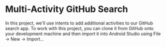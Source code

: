 # Multi-Activity GitHub Search

In this project, we'll use intents to add additional activities to our GitHub search app.  To work with this project, you can clone it from GitHub onto your development machine and then import it into Android Studio using File → New → Import...

